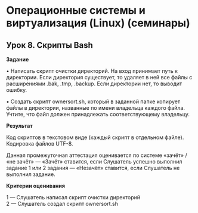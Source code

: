 # Операционные системы и виртуализация (Linux) (семинары)
## Урок 8. Скрипты Bash
**Задание**

• Написать скрипт очистки директорий.
На вход принимает путь к директории.
Если директория существует, то удаляет в ней все файлы с расширениями .bak, .tmp, .backup.
Если директории нет, то выводит ошибку.

• Создать скрипт ownersort.sh, который в заданной папке копирует файлы в директории, названные по имени владельца каждого файла.
Учтите, что файл должен принадлежать соответствующему владельцу.

**Результат**

Код скриптов в текстовом виде (каждый скрипт в отдельном файле).
Кодировка файлов UTF-8.

Данная промежуточная аттестация оценивается по системе «зачёт» / «не зачёт»
— «Зачёт» ставится, если Слушатель успешно выполнил задание 1 или 2 задания
— «Незачёт» ставится, если Слушатель не выполнил задание.

**Критерии оценивания**

1 — Слушатель написал скрипт очистки директорий  
2 — Слушатель создал скрипт ownersort.sh